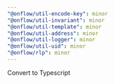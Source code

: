 ```yaml
---
"@onflow/util-encode-key": minor
"@onflow/util-invariant": minor
"@onflow/util-template": minor
"@onflow/util-address": minor
"@onflow/util-logger": minor
"@onflow/util-uid": minor
"@onflow/rlp": minor
---
```


Convert to Typescript
